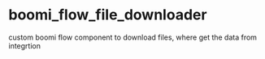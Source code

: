 # boomi_flow_file_downloader
custom boomi flow component to download files, where get the data from integrtion
